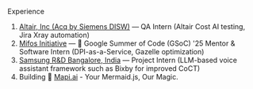 Experience
1. [Altair, Inc (Acq by Siemens DISW)](https://altair.com/) — QA Intern (Altair Cost AI testing, Jira Xray automation)
2. [Mifos Initiative](https://products.mifos.org/mifos-gazelle/) — 🔆 Google Summer of Code (GSoC) '25 Mentor & Software Intern (DPI-as-a-Service, Gazelle optimization)
3. [Samsung R&D Bangalore, India](https://research.samsung.com/sri-b) — Project Intern (LLM-based voice assistant framework such as Bixby for improved CoCT)
4. Building 🦄 [Mapi.ai](https://mapiai.netlify.app/) - Your Mermaid.js, Our Magic.
